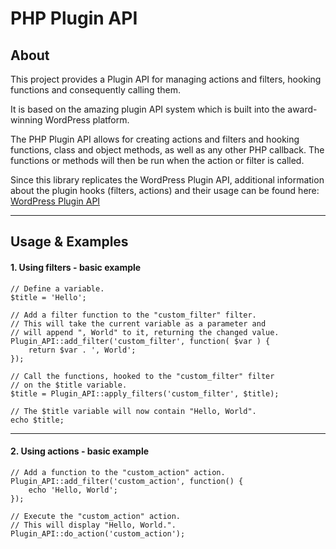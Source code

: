 PHP Plugin API
==============

About
-----

This project provides a Plugin API for managing actions and filters, hooking functions and consequently calling them. 

It is based on the amazing plugin API system which is built into the award-winning WordPress platform.

The PHP Plugin API allows for creating actions and filters and hooking functions, class and object methods, as well as any other PHP callback. The functions or methods will then be run when the action or filter is called.

Since this library replicates the WordPress Plugin API, additional information about the plugin hooks (filters, actions) and their usage can be found here: [WordPress Plugin API](http://codex.wordpress.org/Plugin_API)

-----

Usage & Examples
-----

#### 1. Using filters - basic example

	// Define a variable.
	$title = 'Hello';

	// Add a filter function to the "custom_filter" filter.
	// This will take the current variable as a parameter and
	// will append ", World" to it, returning the changed value.
    Plugin_API::add_filter('custom_filter', function( $var ) {
    	return $var . ', World';
    });

    // Call the functions, hooked to the "custom_filter" filter
    // on the $title variable.
    $title = Plugin_API::apply_filters('custom_filter', $title);

    // The $title variable will now contain "Hello, World".
    echo $title;

-----

#### 2. Using actions - basic example

	// Add a function to the "custom_action" action.
    Plugin_API::add_filter('custom_action', function() {
    	echo 'Hello, World';
    });

    // Execute the "custom_action" action.
    // This will display "Hello, World.".
    Plugin_API::do_action('custom_action');